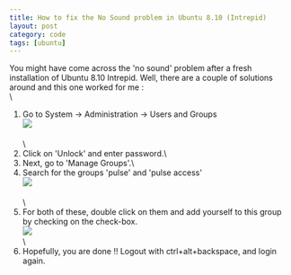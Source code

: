 ```yaml
---
title: How to fix the No Sound problem in Ubuntu 8.10 (Intrepid)
layout: post
category: code
tags: [ubuntu]
---
```


You might have come across the 'no sound' problem after a fresh
installation of Ubuntu 8.10 Intrepid. Well, there are a couple of
solutions around and this one worked for me :\
\
1. Go to System -\> Administration -\> Users and Groups\
[![](http://4.bp.blogspot.com/_w1ysKIz-K98/SRNXuZvh5ZI/AAAAAAAABP4/GudqOHgYU1g/s400/Screenshot-Users+Settings.png)](http://4.bp.blogspot.com/_w1ysKIz-K98/SRNXuZvh5ZI/AAAAAAAABP4/GudqOHgYU1g/s1600-h/Screenshot-Users+Settings.png)\
\
\
2. Click on 'Unlock' and enter password.\
3. Next, go to 'Manage Groups'.\
4. Search for the groups 'pulse' and 'pulse access'\
[![](http://1.bp.blogspot.com/_w1ysKIz-K98/SRNXuMS7iLI/AAAAAAAABPw/OIVLQ-bYIjk/s400/Screenshot-Groups+settings.png)](http://1.bp.blogspot.com/_w1ysKIz-K98/SRNXuMS7iLI/AAAAAAAABPw/OIVLQ-bYIjk/s1600-h/Screenshot-Groups+settings.png)\
\
\
5. For both of these, double click on them and add yourself to this
group by checking on the check-box.\
[![](http://4.bp.blogspot.com/_w1ysKIz-K98/SRNXuH6WnnI/AAAAAAAABPo/giFUOmlP5QQ/s400/Screenshot-Group+%27pulse%27+Properties.png)](http://4.bp.blogspot.com/_w1ysKIz-K98/SRNXuH6WnnI/AAAAAAAABPo/giFUOmlP5QQ/s1600-h/Screenshot-Group+%27pulse%27+Properties.png)\
\
6. Hopefully, you are done !! Logout with ctrl+alt+backspace, and login
again.
